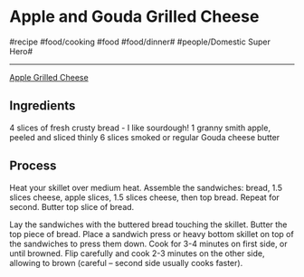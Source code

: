 # Apple and Gouda Grilled Cheese
#recipe #food/cooking #food #food/dinner# #people/Domestic Super Hero#
- - - -
[Apple Grilled Cheese](https://domesticsuperhero.com/apple-grilled-cheese/)

## Ingredients
4 slices of fresh crusty bread - I like sourdough!
1 granny smith apple, peeled and sliced thinly
6 slices smoked or regular Gouda cheese
butter

## Process
Heat your skillet over medium heat. Assemble the sandwiches: bread, 1.5 slices cheese, apple slices, 1.5 slices cheese, then top bread. Repeat for second. Butter top slice of bread.

Lay the sandwiches with the buttered bread touching the skillet. Butter the top piece of bread. Place a sandwich press or heavy bottom skillet on top of the sandwiches to press them down. Cook for 3-4 minutes on first side, or until browned. Flip carefully and cook 2-3 minutes on the other side, allowing to brown (careful – second side usually cooks faster).